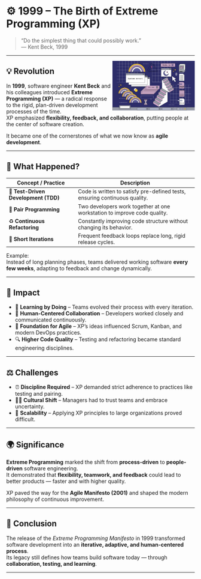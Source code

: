 # ⚙️ 1999 – The Birth of Extreme Programming (XP)

> “Do the simplest thing that could possibly work.”  
> — Kent Beck, 1999

---

<img src="images/Extreme-ProgrammingZeitreise.jpg" style="margin-top: 130" alt="Extreme Programming" align="right" width="220">

## 💡 Revolution

In **1999**, software engineer **Kent Beck** and his colleagues introduced **Extreme Programming (XP)** — a radical response to the rigid, plan-driven development processes of the time.  
XP emphasized **flexibility, feedback, and collaboration**, putting people at the center of software creation.  

It became one of the cornerstones of what we now know as **agile development**.  

---

## 🔧 What Happened?

| Concept / Practice             | Description                                                                 |
| ------------------------------- | --------------------------------------------------------------------------- |
| 🧪 **Test-Driven Development (TDD)** | Code is written to satisfy pre-defined tests, ensuring continuous quality. |
| 👥 **Pair Programming**             | Two developers work together at one workstation to improve code quality.  |
| ♻️ **Continuous Refactoring**      | Constantly improving code structure without changing its behavior.         |
| 🔄 **Short Iterations**            | Frequent feedback loops replace long, rigid release cycles.               |

Example:  
Instead of long planning phases, teams delivered working software **every few weeks**, adapting to feedback and change dynamically.

---

## 🚀 Impact

- 🧠 **Learning by Doing** – Teams evolved their process with every iteration.  
- 🤝 **Human-Centered Collaboration** – Developers worked closely and communicated continuously.  
- 🧩 **Foundation for Agile** – XP’s ideas influenced Scrum, Kanban, and modern DevOps practices.  
- 🔍 **Higher Code Quality** – Testing and refactoring became standard engineering disciplines.  

---

## ⚖️ Challenges

- ⏰ **Discipline Required** – XP demanded strict adherence to practices like testing and pairing.  
- 🧑‍💼 **Cultural Shift** – Managers had to trust teams and embrace uncertainty.  
- 🧩 **Scalability** – Applying XP principles to large organizations proved difficult.  

---

## 🌍 Significance

**Extreme Programming** marked the shift from **process-driven** to **people-driven** software engineering.  
It demonstrated that **flexibility, teamwork, and feedback** could lead to better products — faster and with higher quality.  

XP paved the way for the **Agile Manifesto (2001)** and shaped the modern philosophy of continuous improvement.

---

## 💬 Conclusion

The release of the *Extreme Programming Manifesto* in 1999 transformed software development into an **iterative, adaptive, and human-centered process**.  
Its legacy still defines how teams build software today — through **collaboration, testing, and learning**.

---
